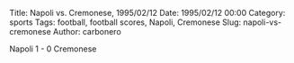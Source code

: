 Title: Napoli vs. Cremonese, 1995/02/12
Date: 1995/02/12 00:00
Category: sports
Tags: football, football scores, Napoli, Cremonese
Slug: napoli-vs-cremonese
Author: carbonero


Napoli 1 - 0 Cremonese
